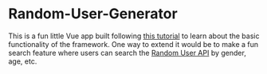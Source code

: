 # Random-User-Generator

This is a fun little Vue app built following [this tutorial](https://www.youtube.com/watch?v=qZXt1Aom3Cs) to learn about the basic functionality of the framework. One way to extend it would be to make a fun search feature where users can search the [Random User API](https://randomuser.me/) by gender, age, etc.
